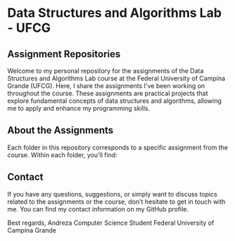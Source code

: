 # Data Structures and Algorithms Lab - UFCG

## Assignment Repositories

Welcome to my personal repository for the assignments of the Data Structures and Algorithms Lab course at the Federal University of Campina Grande (UFCG). Here, I share the assignments I've been working on throughout the course. These assignments are practical projects that explore fundamental concepts of data structures and algorithms, allowing me to apply and enhance my programming skills.

## About the Assignments

Each folder in this repository corresponds to a specific assignment from the course. Within each folder, you'll find:

## Contact

If you have any questions, suggestions, or simply want to discuss topics related to the assignments or the course, don't hesitate to get in touch with me. You can find my contact information on my GitHub profile.


Best regards,
Andreza
Computer Science Student
Federal University of Campina Grande
